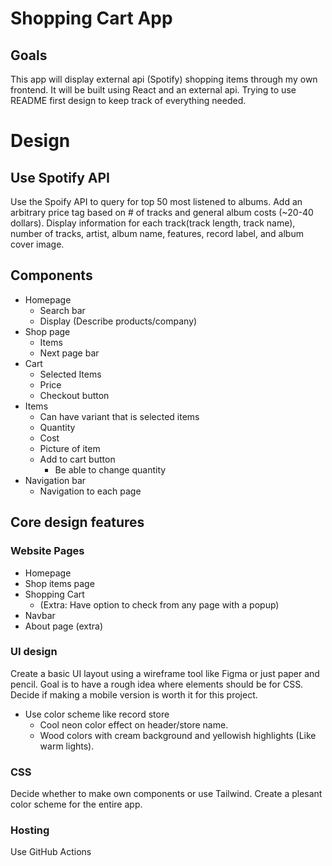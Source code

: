 # Shopping Cart App

## Goals
This app will display external api (Spotify) shopping items through my own frontend. 
It will be built using React and an external api. Trying to use README first design to
keep track of everything needed.

# Design
## Use Spotify API
Use the Spoify API to query for top 50 most listened to albums.
Add an arbitrary price tag based on # of tracks and general album costs (~20-40 dollars).
Display information for each track(track length, track name), number of tracks, artist, album name, 
features, record label, and album cover image.

## Components
* Homepage
    - Search bar
    - Display (Describe products/company)
* Shop page
    - Items
    - Next page bar    
* Cart
    - Selected Items
    - Price
    - Checkout button
* Items
    - Can have variant that is selected items
    - Quantity
    - Cost
    - Picture of item
    - Add to cart button
        * Be able to change quantity
* Navigation bar
    - Navigation to each page

## Core design features
### Website Pages
* Homepage
* Shop items page
* Shopping Cart
    * (Extra: Have option to check from any page with a popup)
* Navbar
* About page (extra)

### UI design
Create a basic UI layout using a wireframe tool like Figma or just paper and pencil.
Goal is to have a rough idea where elements should be for CSS. Decide if making 
a mobile version is worth it for this project.
* Use color scheme like record store
    * Cool neon color effect on header/store name.
    * Wood colors with cream background and yellowish highlights (Like warm lights).

### CSS
Decide whether to make own components or use Tailwind.
Create a plesant color scheme for the entire app.

### Hosting
Use GitHub Actions

